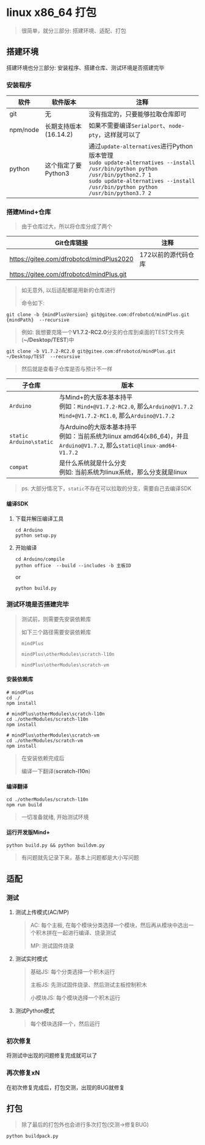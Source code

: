 # linux x86_64 打包

> 很简单，就分三部分: 搭建环境、适配、打包

## 搭建环境

搭建环境也分三部分: 安装程序、搭建仓库、测试环境是否搭建完毕

### 安装程序

| 软件     | 软件版本              | 注释                                                         |
| -------- | --------------------- | ------------------------------------------------------------ |
| git      | 无                    | 没有指定的，只要能够拉取仓库即可                             |
| npm/node | 长期支持版本(16.14.2) | 如果不需要编译`Serialport`、`node-pty`，这样就可以了         |
| python   | 这个指定了要Python3   | 通过`update-alternatives`进行Python版本管理<br />`sudo update-alternatives --install /usr/bin/python python /usr/bin/python2.7 1`<br />`sudo update-alternatives --install /usr/bin/python python /usr/bin/python3.7 2` |

### 搭建Mind+仓库

> 由于仓库过大，所以将仓库分成了两个

| Git仓库链接                              | 注释                |
| ---------------------------------------- | ------------------- |
| https://gitee.com/dfrobotcd/mindPlus2020 | 172以前的源代码仓库 |
| https://gitee.com/dfrobotcd/mindPlus.git |                     |

> 如无意外, 以后适配都是用新的仓库进行
>
> 命令如下:

```shell
git clone -b {mindPlusVersion} git@gitee.com:dfrobotcd/mindPlus.git {mindPath}  --recursive
```

> 例如: 我想要克隆一个**V1.7.2-RC2.0**分支的仓库到桌面的TEST文件夹(**~/Desktop/TEST**)中

```
git clone -b V1.7.2-RC2.0 git@gitee.com:dfrobotcd/mindPlus.git ~/Desktop/TEST  --recursive
```

> 然后就是查看子仓库是否与预计不一样

| 子仓库                         | 版本                                                         |
| ------------------------------ | ------------------------------------------------------------ |
| `Arduino`                      | 与Mind+的大版本基本持平<br />例如：`Mind+@V1.7.2-RC2.0`, 那么`Arduino@V1.7.2`<br />`Mind+@V1.7.2-RC1.0`, 那么`Arduino@V1.7.2` |
| `static`<br />`Arduino\static` | 与Arduino的大版本基本持平<br />例如：当前系统为linux amd64(x86_64)，并且`Arduino@V1.7.2`, 那么`static@linux-amd64-V1.7.2` |
| `compat`                       | 是什么系统就是什么分支<br />例如: 当前系统为linux系统，那么分支就是linux |

> ps. 大部分情况下，`static`不存在可以拉取的分支，需要自己去编译SDK

#### 编译SDK

1. 下载并解压编译工具

   ```shell
   cd Arduino
   python setup.py
   ```

2. 开始编译

   ```shell
   cd Arduino/compile
   python office  --build --includes -b 主板ID
   ```

   or

   ```shell
   python build.py
   ```

### 测试环境是否搭建完毕

> 测试前，则需要先安装依赖库
>
> 如下三个路径需要安装依赖库
>
> `mindPlus`
>
> `mindPlus\otherModules\scratch-l10n`
>
> `mindPlus\otherModules\scratch-vm`

#### 安装依赖库

```shell
# mindPlus
cd ./
npm install

# mindPlus\otherModules\scratch-l10n
cd ./otherModules/scratch-l10n
npm install

# mindPlus\otherModules\scratch-vm
cd ./otherModules/scratch-vm
npm install
```

> 在安装依赖完成后
>
> 编译一下翻译(**scratch-l10n**)
> 

#### 编译翻译

```shell
cd ./otherModules/scratch-l10n
npm run build
```

> 一切准备就绪, 开始测试环境

#### 运行开发版Mind+

```shell
python build.py && python buildvm.py
```

> 有问题就先记录下来，基本上问题都是大小写问题

## 适配

### 测试

1. 测试上传模式(AC/MP)

   > AC: 每个主板, 在每个模块分类选择一个模块，然后再从模块中选出一个积木拼在一起进行编译、烧录测试
   >
   > MP: 测试固件烧录

2. 测试实时模式

   > 基础JS: 每个分类选择一个积木运行
   >
   > 主板JS: 先测试固件烧录、然后测试主板控制积木
   >
   > 小模块JS: 每个模块选择一个积木运行

3. 测试Python模式

   > 每个模块选择一个，然后运行

### 初次修复

将测试中出现的问题修复完成就可以了

### 再次修复xN

在初次修复完成后，打包交测，出现的BUG就修复

## 打包

> 除了最后的打包外也会进行多次打包(交测->修复BUG)

```shell
python buildpack.py
```

